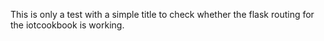 This is only a test with a simple title to check whether the flask routing for the iotcookbook is working.